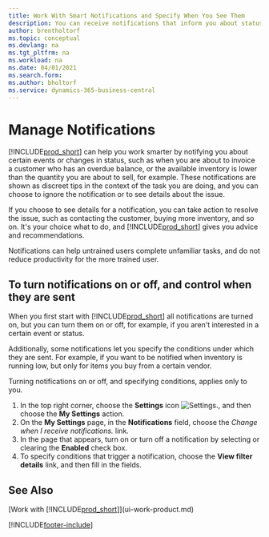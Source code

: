 ```yaml
---
title: Work With Smart Notifications and Specify When You See Them
description: You can receive notifications that inform you about status changes or events, for example, an overdue balance or low inventory.
author: brentholtorf
ms.topic: conceptual
ms.devlang: na
ms.tgt_pltfrm: na
ms.workload: na
ms.date: 04/01/2021
ms.search.form: 
ms.author: bholtorf
ms.service: dynamics-365-business-central
---
```

# Manage Notifications

[!INCLUDE[prod_short](includes/prod_short.md)] can help you work smarter by notifying you about certain events or changes in status, such as when you are about to invoice a customer who has an overdue balance, or the available inventory is lower than the quantity you are about to sell, for example. These notifications are shown as discreet tips in the context of the task you are doing, and you can choose to ignore the notification or to see details about the issue.  

If you choose to see details for a notification, you can take action to resolve the issue, such as contacting the customer, buying more inventory, and so on. It's your choice what to do, and [!INCLUDE[prod_short](includes/prod_short.md)] gives you advice and recommendations.  

Notifications can help untrained users complete unfamiliar tasks, and do not reduce productivity for the more trained user.  

## To turn notifications on or off, and control when they are sent

When you first start with [!INCLUDE[prod_short](includes/prod_short.md)] all notifications are turned on, but you can turn them on or off, for example, if you aren't interested in a certain event or status.  

Additionally, some notifications let you specify the conditions under which they are sent. For example, if you want to be notified when inventory is running low, but only for items you buy from a certain vendor.  

Turning notifications on or off, and specifying conditions, applies only to you.  

1. In the top right corner, choose the **Settings** icon ![Settings.](media/ui-experience/settings_icon_small.png "Settings icon for role center"), and then choose the **My Settings** action.  
2. On the **My Settings** page, in the **Notifications** field, choose the *Change when I receive notifications.* link.  
3. In the page that appears, turn on or turn off a notification by selecting or clearing the **Enabled** check box.  
4. To specify conditions that trigger a notification, choose the **View filter details** link, and then fill in the fields.  

## See Also

[Work with [!INCLUDE[prod_short](includes/prod_short.md)]](ui-work-product.md)


[!INCLUDE[footer-include](includes/footer-banner.md)]